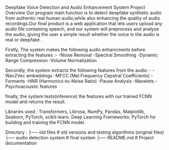 Deepfake Voice Detection and Audio Enhancement System
Project Overview
Our program main function is to detect deepfake synthetic audio from authentic real human audio,while also enhancing the quality of audio recordings.Our final product is a web application that lets users upload any audio file containing speech, and our system will preprocess and analyze the audio, giving the user a simple result whether the voice in the audio is real or deepfake .

Firstly, The system makes the following audio enhancments before extracting the features :-
-Noise Removal
-Spectral Smoothing
-Dynamic Range Compression
-Volume Normalization

Secondly, the system extracts the following features from the audio: -
-Wav2Vec embeddings
-MFCC (Mel Frequency Cepstral Coefficients)
-Formants
-HNR (Harmonics-to-Noise Ratio)
-Pause Analysis
-Wavelets
-Psychoacoustic features

finally, the system tests(inference) the features with our trained FCNN model and returns the result.


Libraries used :
Transformers, Librosa, NumPy, Pandas, Matplotlib, Seaborn, PyTorch, scikit-learn.
Deep Learning Frameworks: PyTorch for building and training the FCNN model.


Directory :
├── old files                 # old versions and testing algorithms (original files)
├── audio detection system    # final system
├── README.md                 # Project documentation
